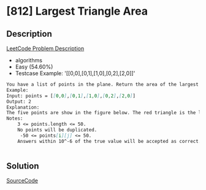 # [812] Largest Triangle Area

## Description

[LeetCode Problem Description](https://leetcode.com/problems/largest-triangle-area/description/)

* algorithms
* Easy (54.60%)
* Testcase Example:  '[[0,0],[0,1],[1,0],[0,2],[2,0]]'

```md
You have a list of points in the plane. Return the area of the largest triangle that can be formed by any 3 of the points.
Example:
Input: points = [[0,0],[0,1],[1,0],[0,2],[2,0]]
Output: 2
Explanation: 
The five points are show in the figure below. The red triangle is the largest.
Notes: 
	3 <= points.length <= 50.
	No points will be duplicated.
	 -50 <= points[i][j] <= 50.
	Answers within 10^-6 of the true value will be accepted as correct.
 

```

## Solution

[SourceCode](./solution.js)